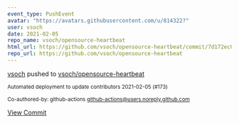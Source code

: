 ```yaml
---
event_type: PushEvent
avatar: "https://avatars.githubusercontent.com/u/814322?"
user: vsoch
date: 2021-02-05
repo_name: vsoch/opensource-heartbeat
html_url: https://github.com/vsoch/opensource-heartbeat/commit/7d172ec0092a91d76e99ac040b2ed03c864f35ea
repo_url: https://github.com/vsoch/opensource-heartbeat
---
```


<a href='https://github.com/vsoch' target='_blank'>vsoch</a> pushed to <a href='https://github.com/vsoch/opensource-heartbeat' target='_blank'>vsoch/opensource-heartbeat</a>

<small>Automated deployment to update contributors 2021-02-05 (#173)

Co-authored-by: github-actions <github-actions@users.noreply.github.com></small>

<a href='https://github.com/vsoch/opensource-heartbeat/commit/7d172ec0092a91d76e99ac040b2ed03c864f35ea' target='_blank'>View Commit</a>